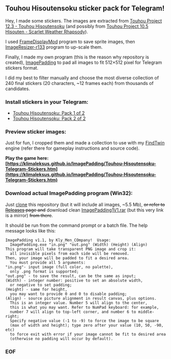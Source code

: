 ﻿## Touhou Hisoutensoku sticker pack for Telegram!

Hey, I made some stickers. The images are extracted from [Touhou Project 12.3 - Touhou Hisoutensoku](https://hisouten.koumakan.jp/) (and possibly from [Touhou Project 10.5 Hisouten - Scarlet Weather Rhapsody](https://en.touhouwiki.net/wiki/Scarlet_Weather_Rhapsody)).

I used [FrameDisplayMod](https://hisouten.koumakan.jp/wiki/Frametools) program to save sprite images, then [ImageResizer-r133](https://www.adventuregamestudio.co.uk/forums/index.php?topic=47954.0) program to up-scale them.

Finally, I made my own program (this is the reason why repository is created), [ImagePadding](./src/ImagePadding.dpr) to pad all images to fit 512×512 pixel for Telegram stickers format.

I did my best to filter manually and choose the most diverse collection of 240 final stickers (20 characters, ~12 frames each) from thousands of candidates.

### Install stickers in your Telegram:

-  [Touhou Hisoutensoku: Pack 1 of 2](https://telegram.me/addstickers/TouhouHisoutensoku_1)
- [Touhou Hisoutensoku: Pack 2 of 2](https://telegram.me/addstickers/TouhouHisoutensoku_2)

### Preview sticker images:

Just for fun, I cropped them and made a collection to use with my [FindTwin](https://klimaleksus.github.io/FindTwin/) engine (refer there for gameplay instructions and source code).

**Play the game here:
[https://klimaleksus.github.io/ImagePadding/Touhou-Hisoutensoku-Telegram-Stickers.htm](https://klimaleksus.github.io/ImagePadding/Touhou-Hisoutensoku-Telegram-Stickers.htm)**

### Download actual ImagePadding program (Win32):

Just [clone](https://github.com/klimaleksus/ImagePadding/archive/master.zip) this repository (but it will include all images, ~5.5 Mb), ~~or refer to [Releases](https://github.com/klimaleksus/RepeatRemove/releases/tag/Releases) page and~~ download clean [ImagePadding1V1.rar](http://klimaleksus.narod.ru/Files/6/ImagePadding1V1.rar) (but this very link is a mirror) ~~from there~~.

It should be run from the command prompt or a batch file. The help message looks like this:

```
ImagePadding v1.1, by Kly_Men_COmpany!  Usage:
  ImagePadding.exe "in.png" "out.png" (Width) (Height) (Align)
This program will take transparent PNG image and crop it:
  all invisible pixels from each side will be removed.
Then, your image will be padded to fit a desired area.
  You must provide all 5 arguments:
"in.png"- input image (full color, no palette),
  only .png format is supported;
"out.png" - to save the result, can be the same as input;
(Width) - integer number: positive to set an absolute width,
  or negative to set padding;
(Height) - same for height,
  you may want to provide 0 and 0 to disable padding;
(Align) - source picture alignment in result canvas, plus options.
  This is an integer value. Number 5 will align to the center,
  this is what you may want. Refer to NumPad keyboard: for example,
  number 7 will align to top-left corner, and number 6 to middle-right;
  Specify negative value (-1 to -9) to force the image to be square
  (max of width and height); type zero after your value (10, 50, -90, etc)
  to force exit with error if your image cannot be fit to desired area
  (otherwise no padding will occur by default).
```

### EOF
